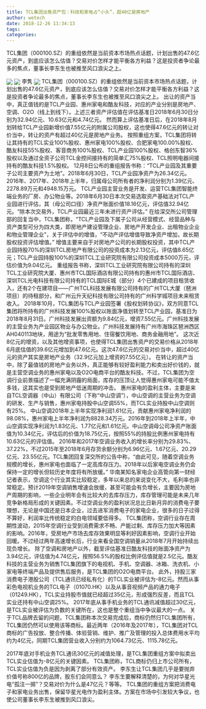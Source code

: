 ```yaml
---
title: TCL集团出售资产包：科技和家电占“小头”，超40亿是房地产
author: wetech
date: 2018-12-26 11:34:13
tags: 
categories: 
---
```

TCL集团（000100.SZ）的重组依然是当前资本市场热点话题，计划出售的47.6亿元资产，到底应该怎么估值？交易对价怎样才能平衡各方利益？这是投资者争论最多的焦点，董事长李东生也被推至风口浪尖之上。
<!-- more -->
<img align="center" border="0" src="https://imgcdn.yicai.com/uppics/images/2018/12/f307ab91c1e4f3593739df7026fb900e.jpg" />
<img align="center" border="0" src="https://imgcdn.yicai.com/uppics/images/2018/12/35d4c2a37305e63c9d10f7d3da0808cf.jpg" />
李隽
<img align="center" border="0" src="https://imgcdn.yicai.com/uppics/images/2018/12/1ff6b1a304a2f474f72c75b177efaca3.jpg" />
TCL集团（000100.SZ）的重组依然是当前资本市场热点话题，计划出售的47.6亿元资产，到底应该怎么估值？交易对价怎样才能平衡各方利益？这是投资者争论最多的焦点，董事长李东生也被推至风口浪尖之上。
出让的资产当中，真正值钱的是TCL产业园、惠州家电和酷友科技，对应的产业分别是房地产、空调、O2O（线上到线下）。上述三者资产评估值在评估基准日2018年6月30日分别为32.94亿元、10.63亿元和4.74亿元。
然而算上评估基准日后，在2018年8月划转给TCL产业园新增价值7.55亿元的附属公司股权，这也使得47.6亿元的转让对价当中，转让的资产有超过40亿元是房地产业务。
按照重组方案，TCL集团将转让其持有的TCL实业100%股权、惠州家电100%股权、合肥家电100.00%股权、酷友科技55%股权、客音商务100%股权、TCL产业园100%股权、格创东智36%股权以及通过全资子公司TCL金控间接持有的简单汇75%股权、TCL照明电器间接持有的酷友科技1.5%股权。
12月8日公布的重组报告书称：“TCL产业园及其重要子公司主要资产为土地”。2018年6月30日，TCL产业园净资产为26.34亿元。2016年、2017年、2018年上半年，归属母公司所有者的净利润分别为1.39亿元、2278.89万元和4948.15万元。
TCL产业园主营业务是开发、运营TCL集团智能终端业务的厂房、办公物业等。2018年6月30日本次交易选取资产基础法对TCL产业园进行评估，其（母公司口径）净资产账面价值18.16亿元，评估值32.94亿元。“除本次交易外，TCL产业园最近三年未进行资产评估。”
在给深交所公司管理部的回复当中，TCL集团称，“TCL产业园及下属子公司从经营模式、经营品种与资产类型可分为四大类，即房地产建设管理企业、房地产开发企业、出租物业企业和物业管理企业”，关于评估中的增值，“不动产评估增值导致净资产增加，故长期股权投资评估增值。”
增值主要来自于对房地产公司的长期股权投资，其中TCL产业园持股70%的深圳TCL房地产有限公司的投资成本为2.13亿元，评估值8.65亿元；TCL产业园持股100%的深圳TCL工业研究院有限公司投资成本5000万元，评估价值为9.04亿元。
重组报告书称，深圳TCL工业研究院有限公司持有的深圳TCL工业研究院大厦、惠州市TCL国际酒店有限公司持有的惠州市TCL国际酒店、深圳TCL光电科技有限公司持有的TCL国际E城（部分）4个已建成的项目租赁收入，还有2个在建项目——广州TCL科技发展有限公司持有的广州TCL大厦（琶洲项目）的待租部分，和广州云升天纪科技有限公司持有的广州科学城项目未来租赁收入。
2018年10月，TCL集团与TCL产业园签署《股权划转协议》，双方同意TCL集团将所持有的广州科技发展100%股权以账面净值划转至TCL产业园，基准日为 2018年8月31日。广州科技发展出资额为9.84亿元，增资7.55亿元。广州科技发展的主营业务为产业园区物业与办公物业。广州科技发展持有广州市海珠区琶洲西区AH040113地块，用途为“批发零售用地、住宿餐饮用地、商务金融用地”。
这次近8亿元的增资，以及其他增资事项，也使得TCL集团出售资产的交易价格从2018年6月底估值的39.6亿元增加到47.6亿元。这次47.6亿元的交易对价当中，超过40亿元的资产其实是房地产业务（32.9亿元加上增资的7.55亿元）。
在转让的资产当中，除了最值钱的房地产业务以外，真正能够有较好盈利能力和卖出好价钱的，就是主营空调业务的惠州家电以及O2O电商平台的酷友科技。不过，TCL集团为空调行业前景描述了一幅充满阴霾的局面，库存的压顶让人觉得惠州家电可能不值太多钱，这其实也是受到房地产低迷周期的冲击。
惠州家电的盈利主体，主要是来自TCL空调器（中山）有限公司（下称“中山空调”），中山空调的主营业务为空调的研发、生产与销售，惠州家电持股中山空调55%，而TCL实业持股中山空调则有25%。
中山空调2018年上半年实现净利润1.61亿元，贡献惠州家电净利润的98.08%，惠州家电上半年净利润为8828.34万元。2016年到2018年上半年，中山空调实现净利润为1.83亿元、1.77亿元和1.61亿元。中山空调母公司净资产账面值为10.34亿元，评估后的价值为18.75亿元，按照55%的持股比例惠州家电持有10.63亿元的评估值。
2016年和2017年空调业务收入的增长率分别为29.83%、37.22%，不过2015年至2018年6月存货余额分别为6.96亿元、1.67亿元、20.29亿元、23.55亿元。TCL集团回复深交所的公告中称，“由此可见，随着空调业务规模的增长，惠州家电也面临了一定高库存压力。2018年以后家电空调业务仍会保持一定的增长但较历史年度将有所放缓。”
华南某知名家电企业高管向第一财经记者表示，空调这个行业其实比较稳定，多年以来总的来说变化不大，毛利率也非常稳定。预计2019年空调销售增速会放缓，甚至可能会有负增长，主要因为房地产周期的影响，一些企业明年会有比较大的去库存压力，库存管理可能是未来几年竞争新格局形成的关键因素。不过空调业务的盈利状况总比日新月异的消费电子要理想，无论是中国还是日本企业，过去进军消费电子的家电企业，很多的日子过得不算好，利润率比传统稳定的白电领域要低得多。
TCL集团称，空调行业存在周期性波动，2015年空调行业受到消费需求不畅、产能过剩、库存压力加大等因素的影响。2016年，受房地产市场去库存效果明显等利好因素影响，空调行业开始回暖。不过经过两年高速增长后，行业来看全国空调销量从2018年7月开始持续出现负增长。
除了空调和房地产以外，截至评估基准日酷友科技的账面净资产为3.94亿元，评估值为4.74亿元，按照56.5%的股权比例评估值就是2.5亿元。酷友科技的主营业务为销售TCL集团旗下的电视机、手机、空调器、冰箱、洗衣机、小家电等终端产品及提供售后服务，是TCL集团的O2O电商平台。
此外，持股三家消费电子港股公司（TCL通讯已经私有化）的TCL实业被评估为-8亿元。然而从事彩色电视机业务的TCL电子（01070.HK）以及从事音视频产品的通力电子（01249.HK），TCL实业持股市值就已经超过35亿元，形成强烈反差，而且TCL实业还持有中山空调25%。
2017年底从事手机业务的TCL通讯减值超过30亿元，是TCL实业被评估为负数的关键所在，这也是整个重组当中争议最大的一点。
关于TCL品牌去留的问题，TCL集团称本次交易完成后，商标仍然归TCL集团所有，TCL集团仍然可以使用该等商标。最近两年（2016年及2017年），TCL集团对TCL商标的广告投放、整合传播、体验营销、维护、推广及管理的投入总体费用水平均约为4亿元，同期TCL集团营业收入分别约为1064.73亿元、1115.78亿元。
 
 
2017年底对手机业务TCL通讯30亿元的减值处理，是TCL集团重组方案中拟卖出TCL实业估值为-8亿元的关键因素。
TCL集团称，TCL商标仍归上市公司所有，TCL实业估值为负是因为剥离了部分有效资产。
李东生让TCL集团几乎是要抛弃价值号称800亿的品牌，股东们会同意么？
李东生要解释清楚的，为何对华星光电“孤注一掷”？交易对价为什么是47亿元？等等。
TCL集团的重组方案把消费电子和家电业务出售，保留华星光电作为盈利主体。方案在市场中引发较大争议，也使公司董事长李东生被推到风口浪尖。
